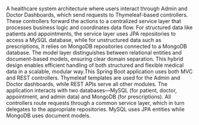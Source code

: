 A healthcare system architecture where users interact through Admin and Doctor Dashboards, which send requests to Thymeleaf-based controllers. These controllers forward the actions to a centralized service layer that processes business logic and coordinates data flow. For structured data like patients and appointments, the service layer uses JPA repositories to access a MySQL database, while for unstructured data such as prescriptions, it relies on MongoDB repositories connected to a MongoDB database. The model layer distinguishes between relational entities and document-based models, ensuring clear domain separation. This hybrid design enables efficient handling of both structured and flexible medical data in a scalable, modular way.This Spring Boot application uses both MVC and REST controllers. Thymeleaf templates are used for the Admin and Doctor dashboards, while REST APIs serve all other modules. The application interacts with two databases—MySQL (for patient, doctor, appointment, and admin data) and MongoDB (for prescriptions). All controllers route requests through a common service layer, which in turn delegates to the appropriate repositories. MySQL uses JPA entities while MongoDB uses document models.
